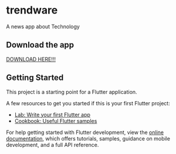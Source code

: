 # trendware

A news app about Technology 

## Download the app
[DOWNLOAD HERE!!!](https://drive.google.com/file/d/1sStTebOq41xRKOdoDZQRcvHsRIDRd6y4/view?usp=sharing)

## Getting Started

This project is a starting point for a Flutter application.

A few resources to get you started if this is your first Flutter project:

- [Lab: Write your first Flutter app](https://docs.flutter.dev/get-started/codelab)
- [Cookbook: Useful Flutter samples](https://docs.flutter.dev/cookbook)

For help getting started with Flutter development, view the
[online documentation](https://docs.flutter.dev/), which offers tutorials,
samples, guidance on mobile development, and a full API reference.
